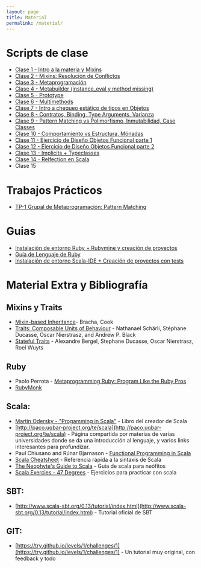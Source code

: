 ```yaml
---
layout: page
title: Material
permalink: /material/
---
```


# Scripts de clase

* [Clase 1 - Intro a la materia y Mixins](/scripts/clase_1/)
* [Clase 2 - Mixins: Resolución de Conflictos](/scripts/clase_2/)
* [Clase 3 - Metaprogramación](/scripts/clase_3/)
* [Clase 4 - Metabuilder (instance_eval y method missing)](https://docs.google.com/document/d/1xWP73pAz_PjVWP3vuSYv2kQfTlYFCzdAH-Yzs6Re0vQ/pub)
* [Clase 5 - Prototype](https://docs.google.com/document/d/1UTn6Qzi_MyVQlxfezJa_6Fg_NuKYGfjTJ8fTvIq8CQQ/pub)
* [Clase 6 - Multimethods](https://goo.gl/KMC39N)
* [Clase 7 - Intro a chequeo estático de tipos en Objetos](https://docs.google.com/document/d/1IK_KPzYW7SgW0GAghJ8Bv5MCIezZXJCIVlbX8JQGSxU/pub)
* [Clase 8 - Contratos, Binding, Type Arguments, Varianza](https://docs.google.com/document/d/1Rb1ce0XpAzu6oSeBKlmj1wxbJmMIORNway52ZNjhiBo/pub)
* [Clase 9 - Pattern Matching vs Polimorfismo, Inmutabilidad, Case Classes](https://docs.google.com/document/d/1X4j0P2WchO4Y_omSPWxtuPSAiwM1hAD0jivCZqf8zVY/pub)
* [Clase 10 - Comportamiento vs Estructura, Mónadas](https://docs.google.com/document/d/1QHCli5GN3ijDzxfg7h4bAOUqxfzXuCHfm4FEUkUx4WU/pub)
* [Clase 11 - Ejercicio de Diseño Objetos Funcional parte 1](https://docs.google.com/document/d/1is7QLgQ573vDwxRAuLA-bZzA-IKVW_UgGsocNQGMRu4/edit?usp=sharing)
* [Clase 12 - Ejercicio de Diseño Objetos Funcional parte 2](https://docs.google.com/document/d/1is7QLgQ573vDwxRAuLA-bZzA-IKVW_UgGsocNQGMRu4/edit?usp=sharing)
* [Clase 13 - Implicits + Typeclasses](https://docs.google.com/document/d/1k5pbZdXZs_RNJgMIBH0JyoCcncEFkB3ks7y_JSVTpZY/pub)
* [Clase 14 - Relfection en Scala](https://docs.google.com/document/d/1s9NhfG0_mD0w0Hp29QWOpd8KtXyGS2bUipAkuSP34tc/pub)
* Clase 15

# Trabajos Prácticos
* [TP-1 Grupal de Metaprogramación: Pattern Matching](https://docs.google.com/document/d/1PTUz1gFQ5L20SCteoBOIk9uOAPM_pWfyuJonsCAUsSQ/edit?usp=sharing)

# Guias

* [Instalación de entorno Ruby + Rubymine y creación de proyectos](/guias/ruby)
* [Guía de Lenguaje de Ruby](https://goo.gl/sRroc0)
* [Instalación de entorno Scala-IDE + Creación de proyectos con tests](/guias/scala)

# Material Extra y Bibliografía

## Mixins y Traits

- [Mixin-based Inheritance](http://www.bracha.org/oopsla90.pdf)- Bracha, Cook
- [Traits: Composable Units of Behaviour](http://scg.unibe.ch/archive/papers/Scha03aTraits.pdf) - Nathanael Schärli, Stéphane Ducasse, Oscar Nierstrasz, and Andrew P. Black
- [Stateful Traits](http://scg.unibe.ch/archive/papers/Berg07aStatefulTraits.pdf) - Alexandre Bergel, Stephane Ducasse, Oscar Nierstrasz, Roel Wuyts

## Ruby
 
- Paolo Perrota - [Metaprogramming Ruby: Program Like the Ruby Pros](https://pragprog.com/book/ppmetr/metaprogramming-ruby)
- [RubyMonk](https://rubymonk.com/)

## Scala:
- [Martin Odersky - "Progamming in Scala"](http://www.artima.com/pins1ed/) - Libro del creador de Scala
- [http://paco.uqbar-project.org/te/scala](http://paco.uqbar-project.org/te/scala) - Página compartida por materias de varias universidades donde se da una introducción al lenguaje, y varios links interesantes para profundizar.
- Paul Chiusano and Rúnar Bjarnason - [Functional Programming in Scala](http://www.manning.com/bjarnason/)
- [Scala Cheatsheet](http://docs.scala-lang.org/cheatsheets/) - Referencia rápida a la sintaxis de Scala
- [The Neophyte's Guide to Scala](http://danielwestheide.com/scala/neophytes.html) - Guia de scala para neófitos
- [Scala Exercies - 47 Degrees](http://scala-exercises.47deg.com/) - Ejercicios para practicar con scala

## SBT:
- [http://www.scala-sbt.org/0.13/tutorial/index.html](http://www.scala-sbt.org/0.13/tutorial/index.html) - Tutorial oficial de SBT

## GIT:
- [https://try.github.io/levels/1/challenges/1](https://try.github.io/levels/1/challenges/1) - Un tutorial muy original, con feedback y todo
